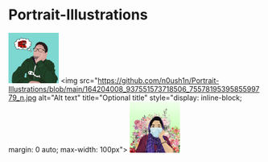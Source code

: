 # Portrait-Illustrations

<img
  src="https://github.com/n0ush1n/Portrait-Illustrations/blob/main/Untitled-2%20(1).jpg"
  alt="Alt text"
  title="Optional title"
  style="display: inline-block; margin: 0 auto; max-width: 100px">
<img
  src="https://github.com/n0ush1n/Portrait-Illustrations/blob/main/164204008_937551573718506_7557819539585599779_n.jpg
  alt="Alt text"
  title="Optional title"
  style="display: inline-block; margin: 0 auto; max-width: 100px">
  <img
  src="https://github.com/n0ush1n/Portrait-Illustrations/blob/main/176258223_1532850190253687_2342296429643613396_n.jpg"
  alt="Alt text"
  title="Optional title"
  style="display: inline-block; margin: 0 auto; max-width: 100px">
